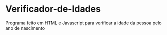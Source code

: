 # Verificador-de-Idades
Programa feito em HTML e Javascript para verificar a idade da pessoa pelo ano de nascimento
